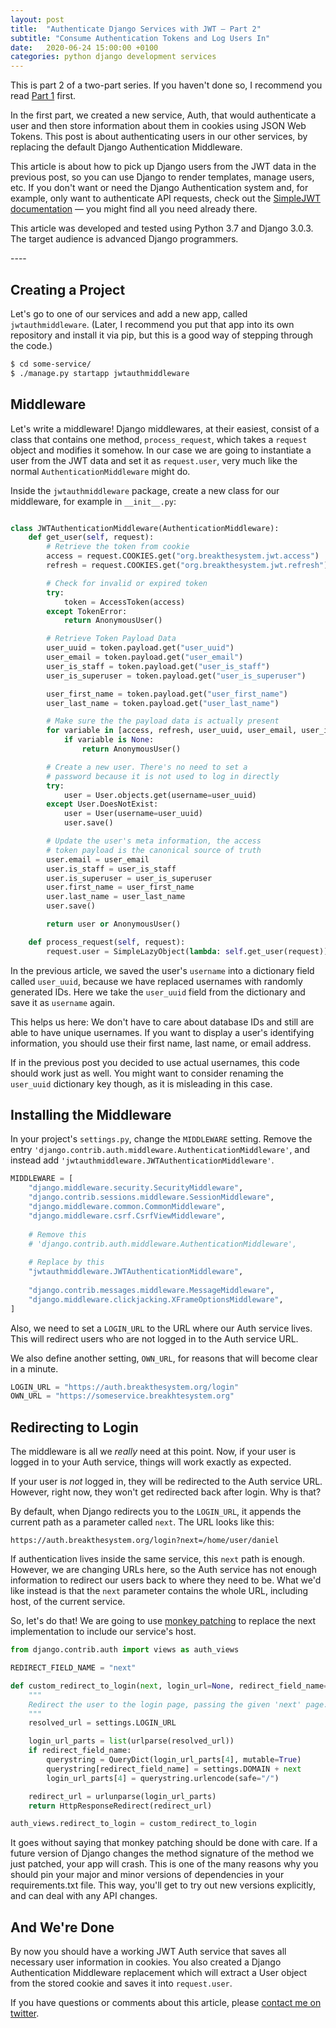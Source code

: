 ```yaml
---
layout: post
title:  "Authenticate Django Services with JWT — Part 2"
subtitle: "Consume Authentication Tokens and Log Users In"
date:   2020-06-24 15:00:00 +0100
categories: python django development services
---
```


<p class="lead">This is part 2 of a two-part series. If you haven't done so, I recommend you read <a href="/python/django/development/services/2020/06/23/jwt-auth-service-part1.html">Part 1</a> first.</p>

<p class="lead">In the first part, we created a new service, Auth, that would authenticate a user and then store information about them in cookies using JSON Web Tokens. This post is about authenticating users in our other services, by replacing the default Django Authentication Middleware.</p>

This article is about how to pick up Django users from the JWT data in the previous post, so you can use Django to render templates, manage users, etc. If you don't want or need the Django Authentication system and, for example, only want to authenticate API requests, check out the [SimpleJWT documentation](https://django-rest-framework-simplejwt.readthedocs.io/en/latest/) — you might find all you need already there.

<p>
<div class="alert alert-info" role="alert">
This article was developed and tested using Python 3.7 and Django 3.0.3. The target audience is advanced Django programmers.
</div>
</p>
----

## Creating a Project

Let's go to one of our services and add a new app, called `jwtauthmiddleware`. (Later, I recommend you put that app into its own repository and install it via pip, but this is a good way of stepping through the code.)

```bash
$ cd some-service/
$ ./manage.py startapp jwtauthmiddleware 
```

## Middleware

Let's write a middleware! Django middlewares, at their easiest, consist of a class that contains one method, `process_request`, which takes a `request` object and modifies it somehow. In our case we are going to instantiate a user from the JWT data and set it as `request.user`, very much like the normal `AuthenticationMiddleware` might do.

Inside the `jwtauthmiddleware` package, create a new class for our middleware, for example in `__init__.py`:

```python

class JWTAuthenticationMiddleware(AuthenticationMiddleware):
    def get_user(self, request):
        # Retrieve the token from cookie
        access = request.COOKIES.get("org.breakthesystem.jwt.access")
        refresh = request.COOKIES.get("org.breakthesystem.jwt.refresh")

        # Check for invalid or expired token
        try:
            token = AccessToken(access)
        except TokenError:
            return AnonymousUser()

        # Retrieve Token Payload Data
        user_uuid = token.payload.get("user_uuid")
        user_email = token.payload.get("user_email")
        user_is_staff = token.payload.get("user_is_staff")
        user_is_superuser = token.payload.get("user_is_superuser")

        user_first_name = token.payload.get("user_first_name")
        user_last_name = token.payload.get("user_last_name")

        # Make sure the the payload data is actually present
        for variable in [access, refresh, user_uuid, user_email, user_is_staff, user_is_superuser]:
            if variable is None:
                return AnonymousUser()

        # Create a new user. There's no need to set a 
        # password because it is not used to log in directly
        try:
            user = User.objects.get(username=user_uuid)
        except User.DoesNotExist:
            user = User(username=user_uuid)
            user.save()

        # Update the user's meta information, the access 
        # token payload is the canonical source of truth
        user.email = user_email
        user.is_staff = user_is_staff
        user.is_superuser = user_is_superuser
        user.first_name = user_first_name
        user.last_name = user_last_name
        user.save()

        return user or AnonymousUser()

    def process_request(self, request):
        request.user = SimpleLazyObject(lambda: self.get_user(request))
```

In the previous article, we saved the user's `username` into a dictionary field called `user_uuid`, because we have replaced usernames with randomly generated IDs. Here we take the `user_uuid` field from the dictionary and save it as `username` again. 

This helps us here: We don't have to care about database IDs and still are able to have unique usernames. If you want to display a user's identifying information, you should use their first name, last name, or email address. 

If in the previous post you decided to use actual usernames, this code should work just as well. You might want to consider renaming the `user_uuid` dictionary key though, as it is misleading in this case.

## Installing the Middleware
In your project's `settings.py`, change the `MIDDLEWARE` setting. Remove the entry `'django.contrib.auth.middleware.AuthenticationMiddleware'`, and instead add `'jwtauthmiddleware.JWTAuthenticationMiddleware'`.

```python
MIDDLEWARE = [
    "django.middleware.security.SecurityMiddleware",
    "django.contrib.sessions.middleware.SessionMiddleware",
    "django.middleware.common.CommonMiddleware",
    "django.middleware.csrf.CsrfViewMiddleware",
    
    # Remove this
    # 'django.contrib.auth.middleware.AuthenticationMiddleware',
    
    # Replace by this
    "jwtauthmiddleware.JWTAuthenticationMiddleware",
    
    "django.contrib.messages.middleware.MessageMiddleware",
    "django.middleware.clickjacking.XFrameOptionsMiddleware",
]
```

Also, we need to set a `LOGIN_URL` to the URL where our Auth service lives. This will redirect users who are not logged in to the Auth service URL. 

We also define another setting, `OWN_URL`, for reasons that will become clear in a minute.

```python
LOGIN_URL = "https://auth.breakthesystem.org/login"
OWN_URL = "https://someservice.breakhtesystem.org"
```

## Redirecting to Login
The middleware is all we *really* need at this point. Now, if your user is logged in to your Auth service, things will work exactly as expected. 

If your user is *not* logged in, they will be redirected to the Auth service URL. However, right now, they won't get redirected back after login. Why is that?

By default, when Django redirects you to the `LOGIN_URL`, it appends the current path as a parameter called `next`. The URL looks like this:


`https://auth.breakthesystem.org/login?next=/home/user/daniel`

If authentication lives inside the same service, this `next` path is enough. However, we are changing URLs here, so the Auth service has not enough information to redirect our users back to where they need to be. What we'd like instead is that the `next` parameter contains the whole URL, including host, of the current service.

So, let's do that! We are going to use [monkey patching](https://stackoverflow.com/a/5626250) to replace the next implementation to include our service's host.

```python
from django.contrib.auth import views as auth_views

REDIRECT_FIELD_NAME = "next"

def custom_redirect_to_login(next, login_url=None, redirect_field_name=REDIRECT_FIELD_NAME):
    """
    Redirect the user to the login page, passing the given 'next' page.
    """
    resolved_url = settings.LOGIN_URL

    login_url_parts = list(urlparse(resolved_url))
    if redirect_field_name:
        querystring = QueryDict(login_url_parts[4], mutable=True)
        querystring[redirect_field_name] = settings.DOMAIN + next
        login_url_parts[4] = querystring.urlencode(safe="/")

    redirect_url = urlunparse(login_url_parts)
    return HttpResponseRedirect(redirect_url)

auth_views.redirect_to_login = custom_redirect_to_login
```

<p>
<div class="alert alert-warning" role="alert">
It goes without saying that monkey patching should be done with care. If a future version of Django changes the method signature of the method we just patched, your app will crash.
This is one of the many reasons why you should pin your major and minor versions of dependencies in your requirements.txt file. This way, you'll get to try out new versions explicitly, and can deal with any API changes.
</div>
</p>

## And We're Done
By now you should have a working JWT Auth service that saves all necessary user information in cookies. You also created a Django Authentication Middleware replacement which will extract a User object from the stored cookie and saves it into `request.user`. 

If you have questions or comments about this article, please [contact me on twitter](https://twitter.com/breakthesystem/). 
